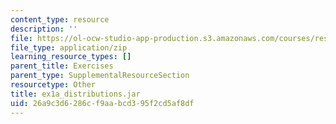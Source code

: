 ```yaml
---
content_type: resource
description: ''
file: https://ol-ocw-studio-app-production.s3.amazonaws.com/courses/res-14-001-abdul-latif-jameel-poverty-action-lab-executive-training-evaluating-social-programs-2009-spring-2009/26a9c3d6286cf9aabcd395f2cd5af8df_ex1a_distributions.jar
file_type: application/zip
learning_resource_types: []
parent_title: Exercises
parent_type: SupplementalResourceSection
resourcetype: Other
title: ex1a_distributions.jar
uid: 26a9c3d6-286c-f9aa-bcd3-95f2cd5af8df
---
```

